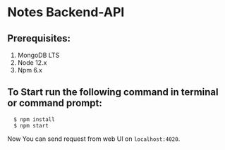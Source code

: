 # Notes Backend-API

## Prerequisites:
  1. MongoDB LTS
  2. Node 12.x
  3. Npm 6.x
  
## To Start run the following command in terminal or command prompt:
```
  $ npm install
  $ npm start
```
Now You can send request from web UI on ``` localhost:4020 ```.

